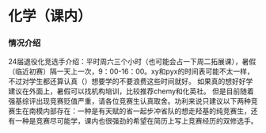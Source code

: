 # 化学（课内）
### 情况介绍
24届退役化竞选手介绍：平时周六三个小时（也可能会占一下周二拓展课），暑假（临近初赛）隔一天上一次，9：00-16：00。xy和pyx的时间表可能不太一样，不过对学生都还算认真（）想要学的不要浪费这些时间就好。
如果真的想好好学建议在外面上，暑假可以找机构培训，比较推荐chemy和化英社。
但是目前随着强基综评出现竞赛贬值严重，请各位竞赛生认真取舍。功利来说只建议以下两种竞赛生在南模内部存在：一种是有天赋的省一起步冲省队的想走羟基的纯竞赛生，还有一种是竞赛尽可能学，课内也很强劲的希望在简历上写上竞赛经历的双修选手。
